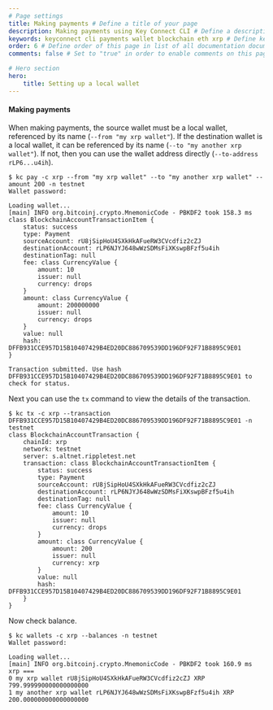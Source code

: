 ```yaml
---
# Page settings
title: Making payments # Define a title of your page
description: Making payments using Key Connect CLI # Define a description of your page
keywords: keyconnect cli payments wallet blockchain eth xrp # Define keywords for search engines
order: 6 # Define order of this page in list of all documentation documents
comments: false # Set to "true" in order to enable comments on this page. Make sure you properly setup "disqus_forum_shortname" variable in "_config.yml"

# Hero section
hero:
    title: Setting up a local wallet
---
```


#### Making payments

When making payments, the source wallet must be a local wallet, referenced by its name (`--from "my xrp wallet"`). If the destination wallet is a local wallet, it can be referenced by its name (`--to "my another xrp wallet"`). If not, then you can use the wallet address directly (`--to-address rLP6...u4ih`).

```shell
$ kc pay -c xrp --from "my xrp wallet" --to "my another xrp wallet" --amount 200 -n testnet
Wallet password:

Loading wallet...
[main] INFO org.bitcoinj.crypto.MnemonicCode - PBKDF2 took 158.3 ms
class BlockchainAccountTransactionItem {
    status: success
    type: Payment
    sourceAccount: rU8jSipHoU4SXkHkAFueRW3CVcdfiz2cZJ
    destinationAccount: rLP6NJYJ648wWzSDMsFiXKswpBFzf5u4ih
    destinationTag: null
    fee: class CurrencyValue {
        amount: 10
        issuer: null
        currency: drops
    }
    amount: class CurrencyValue {
        amount: 200000000
        issuer: null
        currency: drops
    }
    value: null
    hash: DFFB931CCE957D15B10407429B4ED20DC886709539DD196DF92F71B8895C9E01
}

Transaction submitted. Use hash DFFB931CCE957D15B10407429B4ED20DC886709539DD196DF92F71B8895C9E01 to check for status.
```

Next you can use the `tx` command to view the details of the transaction.

```shell
$ kc tx -c xrp --transaction DFFB931CCE957D15B10407429B4ED20DC886709539DD196DF92F71B8895C9E01 -n testnet
class BlockchainAccountTransaction {
    chainId: xrp
    network: testnet
    server: s.altnet.rippletest.net
    transaction: class BlockchainAccountTransactionItem {
        status: success
        type: Payment
        sourceAccount: rU8jSipHoU4SXkHkAFueRW3CVcdfiz2cZJ
        destinationAccount: rLP6NJYJ648wWzSDMsFiXKswpBFzf5u4ih
        destinationTag: null
        fee: class CurrencyValue {
            amount: 10
            issuer: null
            currency: drops
        }
        amount: class CurrencyValue {
            amount: 200
            issuer: null
            currency: xrp
        }
        value: null
        hash: DFFB931CCE957D15B10407429B4ED20DC886709539DD196DF92F71B8895C9E01
    }
}
```

Now check balance.

```shell
$ kc wallets -c xrp --balances -n testnet
Wallet password:

Loading wallet...
[main] INFO org.bitcoinj.crypto.MnemonicCode - PBKDF2 took 160.9 ms
xrp ===
0 my xrp wallet rU8jSipHoU4SXkHkAFueRW3CVcdfiz2cZJ XRP 799.999990000000000000
1 my another xrp wallet rLP6NJYJ648wWzSDMsFiXKswpBFzf5u4ih XRP 200.000000000000000000
```
